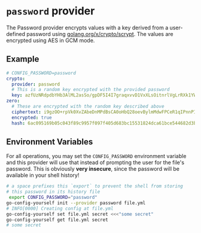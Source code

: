 # `password` provider

The Password provider encrypts values with a key derived from a user-defined password using [golang.org/x/crypto/scrypt](https://godoc.org/golang.org/x/crypto/scrypt). The values are encrypted using AES in GCM mode.

## Example

```yaml
# CONFIG_PASSWORD=password
crypto:
  provider: password
  # This is a random key encrypted with the provided password
  key: azfUzNRdpdbYHb3AlML2asSo/gpDF5I4I7graqxvvD1VxXLsOitnrlVgLrRXk1YWX6sqFtNfnE7V0l9wMCmoYAV60qMO7IxQkjmAY3ObZa8RC5cW6P5M1b5UJjA=
zero:
  # These are encrypted with the random key described above
  ciphertext: i9gzOO+rpVk0XvZAbeDnMPdBsCA0oHbQ28oevBylmMdwFPCeR1qIPnnPIdx5rcfPfFhZHcMQeyFi5Q==
  encrypted: true
  hash: 6ac095169b05c043f89c9957f097f405d683bc15531824dca61bce544682d3b2
```

## Environment Variables

For all operations, you may set the `CONFIG_PASSWORD` environment variable and this provider will use that instead of prompting the user for the file's password. This is obviously **very insecure**, since the password will be available in your shell history!

```sh
# a space prefixes this `export` to prevent the shell from storing
# this password in its history file
 export CONFIG_PASSWORD="password"
go-config-yourself init --provider password file.yml
# INFO[0000] Creating config at file.yml
go-config-yourself set file.yml secret <<<"some secret"
go-config-yourself get file.yml secret
# some secret
```
